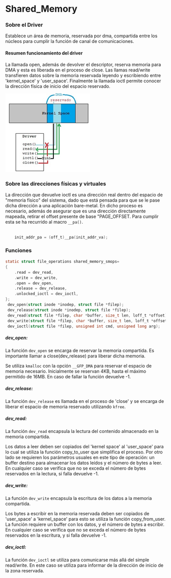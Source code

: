 # Shared_Memory

### Sobre el Driver

Establece un área de memoria, reservada por dma, compartida entre los núcleos para cumplir la función de canal de comunicaciones.

#### Resumen funcionamiento del driver

La llamada open, además de devolver el descriptor, reserva memoria para DMA y esta es liberada en el proceso de close. Las llamas read/write transfieren datos sobre la memoria reservada leyendo y escribiendo entre 'kernel_space' y 'user_space'. Finalmente la llamada ioctl permite conocer la dirección física de inicio del espacio reservado.

![diagram](./diagram.jpg)

### Sobre las direcciones físicas y virtuales

La dirección que devuelve ioctl es una dirección real dentro del espacio de "memoria físico" del sistema, dado que está pensada para que se le pase dicha dirección a una aplicación bare-metal. En dicho proceso es necesario, además de asegurar que es una dirección directamente mapeada, retirar el offset presente de base "PAGE_OFFSET. Para cumplir esta  se ha recurrido al macro ```__pa()```.

```c

	init_addr_pa = (off_t)__pa(init_addr_va);

```


### Funciones

```c
static struct file_operations shared_memory_smops=
{
	.read = dev_read,
	.write = dev_write,
	.open = dev_open,
	.release = dev_release,
	.unlocked_ioctl = dev_ioctl,
};
 dev_open(struct inode *inodep, struct file *filep);
 dev_release(struct inode *inodep, struct file *filep);
 dev_read(struct file *filep, char *buffer, size_t len, loff_t *offset);
 dev_write(struct file *filep, char *buffer, size_t len, loff_t *offset);
 dev_ioctl(struct file *filep, unsigned int cmd, unsigned long arg);
```

##### dev_open:

La función `dev_open`  se encarga de reservar la memoria compartida. Es importante llamar a close(dev_release) para liberar dicha memoria.

Se utiliza `kmalloc` con la opción `__GFP_DMA` para reservar el espacio de memoria necesario. Inicialmente se reservan 4KB, hasta el máximo permitido de 16MB. En caso de fallar la función devuelve -1.

##### dev_release:

La función `dev_release` es llamada en el proceso de 'close' y se encarga de liberar el espacio de memoria reservado utilizando `kfree`.

##### dev_read:

La función `dev_read` encapsula la lectura del contenido almacenado en la memoria compartida.

Los datos a leer deben ser copiados del 'kernel space' al 'user_space' para lo cual se utiliza la función copy_to_user que simplifica el proceso. Por otro lado se requieren los parámetros usuales en este tipo de operación: un buffer destino para almacenar los datos leídos y el número de bytes a leer. En cualquier caso se verifica que no se exceda el número de bytes reservados en la lectura, si falla devuelve -1.  

##### dev_write:

La función `dev_write` encapsula la escritura de los datos a la memoria compartida.

Los bytes a escribir en la memoria reservada deben ser copiados de 'user_space' a 'kernel_space' para esto se utiliza la función copy_from_user. La función requiere un buffer con los datos, y el número de bytes a escribir. En cualquier caso se verifica que no se exceda el número de bytes reservados en la escritura, y si falla devuelve -1.

##### dev_ioctl:

La función `dev_ioctl` se utiliza para comunicarse más allá del simple read/write. En este caso se utiliza para informar de la dirección de inicio de la zona reservada.
